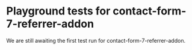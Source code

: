 # Playground tests for contact-form-7-referrer-addon
We are still awaiting the first test run for contact-form-7-referrer-addon.
